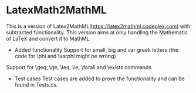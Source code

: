 # LatexMath2MathML
This is a version of Latex2MathML(https://latex2mathml.codeplex.com) with subtracted functionality. This version aims at only handling the Mathematic of LaTeX and convert it to MathML.

* Added functionality
Support for small, big and var greek letters (the code for \phi and \varphi might be wrong)

Support for \geq, \ge, \leq, \le, \forall and \exists commands

* Test cases
Test cases are added to prove the functionality and can be found in Tests.cs.
